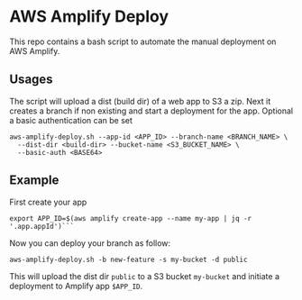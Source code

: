 # AWS Amplify Deploy

This repo contains a bash script to automate the manual deployment on AWS Amplify. 

## Usages
The script will upload a dist (build dir) of a web app to S3 a zip. Next it creates a branch if non existing and start a deployment for the app. Optional a basic authentication can be set

```
aws-amplify-deploy.sh --app-id <APP_ID> --branch-name <BRANCH_NAME> \
  --dist-dir <build-dir> --bucket-name <S3_BUCKET_NAME> \
  --basic-auth <BASE64>
```


## Example

First create your app
```
export APP_ID=$(aws amplify create-app --name my-app | jq -r '.app.appId')```
```

Now you can deploy your branch as follow:
```
aws-amplify-deploy.sh -b new-feature -s my-bucket -d public
```

This will upload the dist dir `public` to a S3 bucket `my-bucket` and initiate a deployment to Amplify app `$APP_ID`. 

